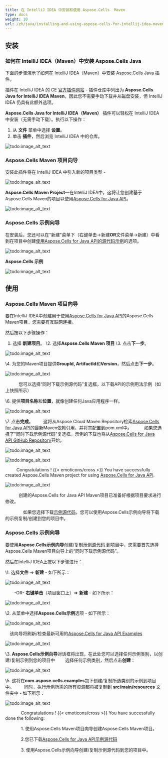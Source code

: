 ```yaml
---
title: 在 IntelliJ IDEA 中安装和使用 Aspose.Cells  Maven
type: docs
weight: 10
url: /zh/java/installing-and-using-aspose-cells-for-intellij-idea-maven/
---
```


## **安装**
### **如何在 IntelliJ IDEA（Maven）中安装 Aspose.Cells Java**
下面的步骤演示了如何在 IntelliJ IDEA（Maven）中安装 Aspose.Cells Java 插件。

插件在 IntelliJ IDEA 的 CE [官方插件网站](https://goo.gl/R4pysl) - 插件仓库中列出为 **Aspose.Cells Java for IntelliJ IDEA Maven**，因此您不需要手动下载并从磁盘安装，但 IntelliJ IDEA 仍具有此额外选项。

**Aspose.Cells Java for IntelliJ IDEA（Maven）** 插件可以轻松在 IntelliJ IDEA 中安装（无需手动下载）。执行以下操作：

1. 从 **文件** 菜单中选择 **设置**。
1. 单击 **插件**，然后浏览 IntelliJ IDEA 中的仓库。 

![todo:image_alt_text](lbtci11.jpg)
### **Aspose.Cells Maven 项目向导**
安装此插件将在 IntelliJ IDEA 中引入新的项目类型 - 

![todo:image_alt_text](aspose_small.png)

**Aspose.Cells Maven Project**—在IntelliJ IDEA中，这将让您创建基于Aspose.Cells Maven的项目以使用[Aspose.Cells for Java API](http://goo.gl/c1eSD2)。 

![todo:image_alt_text](m1du9a1.jpg)
### **Aspose.Cells 示例向导**
在安装后，您还可以在"新建"菜单下（右键单击->新建**OR**文件菜单->新建）中看到在项目中创建[使用Aspose.Cells for Java API的源代码示例](https://github.com/aspose-cells/Aspose.Cells-for-Java/tree/master/Examples)的选项。 

![todo:image_alt_text](aspose_small.png)

**Aspose.Cells 示例**

![todo:image_alt_text](bc05c5v.jpg)
## **使用**
### **Aspose.Cells Maven 项目向导**
要在IntelliJ IDEA中创建用于使用[Aspose.Cells for Java API](http://goo.gl/c1eSD2)的Aspose.Cells Maven项目，您需要有互联网连接。

然后按以下步骤操作：

1. 选择 **新建项目**。
\2. 选择**Aspose.Cells Maven 项目** 
\3. 点击**下一步**。 

![todo:image_alt_text](m1du9a1.jpg)


\4. 为您的Maven项目提供**GroupId, ArtifactId**和**Version**，然后点击**下一步**。

![todo:image_alt_text](khijrce.jpg)


`      `您可以选择“同时下载示例源代码”复选框，以下载API的示例用法示例（如上快照所示）

\6. 提供**项目名称**和**位置**，就像创建任何Java应用程序一样。

![todo:image_alt_text](0gszuiu.jpg)


\7. 点击**完成**。
`    `这将从Aspose Cloud Maven Repository检索[Aspose.Cells for Java API](http://goo.gl/c1eSD2)的最新Maven依赖引用，并将其配置到pom.xml中。
`     `如果您选择了"同时下载示例源代码"复选框。示例的下载也将从[Aspose.Cells for Java API GitHub Repository](https://github.com/aspose-cells/Aspose.Cells-for-Java/tree/master/Examples)开始。

![todo:image_alt_text](eezoq3s.jpg)

![todo:image_alt_text](bujsm8v.jpg)

`     `Congratulations ! {{< emoticons/cross >}} You have successfully created Aspose.Cells Maven project for using [Aspose.Cells for Java API](http://goo.gl/c1eSD2).

![todo:image_alt_text](2oon4vh.jpg)

`      `创建的Aspose.Cells for Java API Maven项目已准备好根据项目要求进行修改。

`        `如果您选择下载[示例源代码](https://github.com/aspose-cells/Aspose.Cells-for-Java/tree/master/Examples)，您可以使用Aspose.Cells示例向导将下载的示例复制/创建到您的项目中。
### **Aspose.Cells 示例向导**
要使用**Aspose.Cells示例向导**创建/复制[示例源代码 ](https://github.com/aspose-cells/Aspose.Cells-for-Java/tree/master/Examples)到项目中，您需要首先选择Aspose.Cells Maven项目向导上的“同时下载示例源代码”。

然后在IntelliJ IDEA上按以下步骤进行：

\1. 选择**文件** => **新建** - 如下所示： 

![todo:image_alt_text](n8tt9q0.jpg)


`    `-OR- **右键单击**（项目窗口上）=> **新建** - 如下所示： 

![todo:image_alt_text](aubwkhp.jpg)


\2. 从菜单中选择**Aspose.Cells示例**选项 - 如下所示： 

![todo:image_alt_text](g4nwlem.jpg)


`  `该向导将刷新/检查最新可用的[Aspose.Cells for Java API Examples](https://github.com/aspose-cells/Aspose.Cells-for-Java/tree/master/Examples) 

![todo:image_alt_text](5pzwsuq.jpg)


\3. **Aspose.Cells示例向导**对话框将出现，在此处您可以选择任何示例类别，以创建/复制示例到您的项目中
`    `选择任何示例类别，然后点击**创建**： 

![todo:image_alt_text](bc05c5v.jpg)


\5. 这将在**com.aspose.cells.examples**包下创建/复制所选类别的示例到项目中。
`    `同时，执行示例所需的所有资源都将被复制到 **src/main/resources** 文件夹中 - 如下所示：

![todo:image_alt_text](jyxdo4d.jpg)



`       `Congratulations ! {{< emoticons/cross >}} You have successfully done the following:

`       `1. 使用Aspose.Cells Maven项目向导创建Aspose.Cells Maven项目。

`       `2.您已下载[Aspose.Cells for Java API示例源代码](https://github.com/aspose-cells/Aspose.Cells-for-Java/tree/master/Examples)

`       `3. 使用Aspose.Cells示例向导创建/复制示例源代码到您的项目中。
